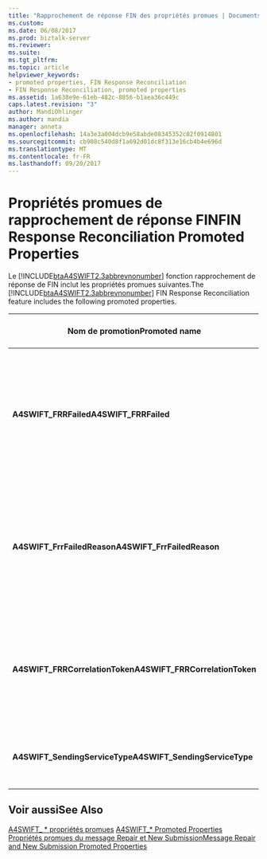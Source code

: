 ```yaml
---
title: "Rapprochement de réponse FIN des propriétés promues | Documents Microsoft"
ms.custom: 
ms.date: 06/08/2017
ms.prod: biztalk-server
ms.reviewer: 
ms.suite: 
ms.tgt_pltfrm: 
ms.topic: article
helpviewer_keywords:
- promoted properties, FIN Response Reconciliation
- FIN Response Reconciliation, promoted properties
ms.assetid: 1a638e9e-61eb-482c-8856-b1aea36c449c
caps.latest.revision: "3"
author: MandiOhlinger
ms.author: mandia
manager: anneta
ms.openlocfilehash: 14a3e3a004dcb9e58abde08345352c02f0914801
ms.sourcegitcommit: cb908c540d8f1a692d01dc8f313e16cb4b4e696d
ms.translationtype: MT
ms.contentlocale: fr-FR
ms.lasthandoff: 09/20/2017
---
```

# <a name="fin-response-reconciliation-promoted-properties"></a><span data-ttu-id="9b25a-102">Propriétés promues de rapprochement de réponse FIN</span><span class="sxs-lookup"><span data-stu-id="9b25a-102">FIN Response Reconciliation Promoted Properties</span></span>
<span data-ttu-id="9b25a-103">Le [!INCLUDE[btaA4SWIFT2.3abbrevnonumber](../../includes/btaa4swift2-3abbrevnonumber-md.md)] fonction rapprochement de réponse de FIN inclut les propriétés promues suivantes.</span><span class="sxs-lookup"><span data-stu-id="9b25a-103">The [!INCLUDE[btaA4SWIFT2.3abbrevnonumber](../../includes/btaa4swift2-3abbrevnonumber-md.md)] FIN Response Reconciliation feature includes the following promoted properties.</span></span>  
  
|<span data-ttu-id="9b25a-104">Nom de promotion</span><span class="sxs-lookup"><span data-stu-id="9b25a-104">Promoted name</span></span>|<span data-ttu-id="9b25a-105"> Description</span><span class="sxs-lookup"><span data-stu-id="9b25a-105">Description</span></span>|<span data-ttu-id="9b25a-106">Type de données</span><span class="sxs-lookup"><span data-stu-id="9b25a-106">Data type</span></span>|<span data-ttu-id="9b25a-107">Plage de valeurs</span><span class="sxs-lookup"><span data-stu-id="9b25a-107">Value range</span></span>|<span data-ttu-id="9b25a-108">Exemple d’utilisation</span><span class="sxs-lookup"><span data-stu-id="9b25a-108">Usage example</span></span>|  
|-------------------|-----------------|---------------|-----------------|-------------------|  
|<span data-ttu-id="9b25a-109">**A4SWIFT_FRRFailed**</span><span class="sxs-lookup"><span data-stu-id="9b25a-109">**A4SWIFT_FRRFailed**</span></span>|<span data-ttu-id="9b25a-110">Cette propriété est promue dans un scénario négatif lors de l’envoi du message principal.</span><span class="sxs-lookup"><span data-stu-id="9b25a-110">This property is promoted in a negative scenario when sending out the main message.</span></span>|<span data-ttu-id="9b25a-111">Booléen</span><span class="sxs-lookup"><span data-stu-id="9b25a-111">Boolean</span></span>|<span data-ttu-id="9b25a-112">True</span><span class="sxs-lookup"><span data-stu-id="9b25a-112">True</span></span><br /><br /> <span data-ttu-id="9b25a-113">False</span><span class="sxs-lookup"><span data-stu-id="9b25a-113">False</span></span>|<span data-ttu-id="9b25a-114">Utilisé dans l’expression de filtre d’un port d’envoi FRR pour envoyer un message ayant échoué vers un gestionnaire personnalisé.</span><span class="sxs-lookup"><span data-stu-id="9b25a-114">Used in the filter expression of an FRR send port to send a failed message to a custom handler.</span></span>|  
|<span data-ttu-id="9b25a-115">**A4SWIFT_FrrFailedReason**</span><span class="sxs-lookup"><span data-stu-id="9b25a-115">**A4SWIFT_FrrFailedReason**</span></span>|<span data-ttu-id="9b25a-116">Indique que le message d’origine n’a pas été correctement traité par SAA/SWIFT.</span><span class="sxs-lookup"><span data-stu-id="9b25a-116">Indicates that the original message was not successfully processed by SAA/SWIFT.</span></span>|<span data-ttu-id="9b25a-117">Chaîne</span><span class="sxs-lookup"><span data-stu-id="9b25a-117">String</span></span>|<span data-ttu-id="9b25a-118">-   \<NAKErrorCode ></span><span class="sxs-lookup"><span data-stu-id="9b25a-118">-   \<NAKErrorCode></span></span><br /><span data-ttu-id="9b25a-119">-Délai d’attente</span><span class="sxs-lookup"><span data-stu-id="9b25a-119">-   TimedOut</span></span><br /><span data-ttu-id="9b25a-120">-TransportError</span><span class="sxs-lookup"><span data-stu-id="9b25a-120">-   TransportError</span></span><br /><span data-ttu-id="9b25a-121">-Delayed_NAK</span><span class="sxs-lookup"><span data-stu-id="9b25a-121">-   Delayed_NAK</span></span><br /><span data-ttu-id="9b25a-122">-AbortReceived</span><span class="sxs-lookup"><span data-stu-id="9b25a-122">-   AbortReceived</span></span>|<span data-ttu-id="9b25a-123">Utilisé dans l’expression de filtre d’un port d’envoi FRR pour envoyer un message ayant échoué vers un gestionnaire personnalisé.</span><span class="sxs-lookup"><span data-stu-id="9b25a-123">Used in the filter expression of an FRR send port to send a failed message to a custom handler.</span></span>|  
|<span data-ttu-id="9b25a-124">**A4SWIFT_FRRCorrelationToken**</span><span class="sxs-lookup"><span data-stu-id="9b25a-124">**A4SWIFT_FRRCorrelationToken**</span></span>|<span data-ttu-id="9b25a-125">Indique le jeton de corrélation unique de la sortie MT*xxx* message.</span><span class="sxs-lookup"><span data-stu-id="9b25a-125">Indicates the unique correlation token of the outbound MT*xxx* message.</span></span>|<span data-ttu-id="9b25a-126">Chaîne</span><span class="sxs-lookup"><span data-stu-id="9b25a-126">String</span></span>|-|<span data-ttu-id="9b25a-127">FRR compare cette propriété sur le **MQMD_CorrelID** propriété de contexte de la réponse FIN.</span><span class="sxs-lookup"><span data-stu-id="9b25a-127">FRR compares this property to the **MQMD_CorrelID** context property of the FIN response.</span></span>|  
|<span data-ttu-id="9b25a-128">**A4SWIFT_SendingServiceType**</span><span class="sxs-lookup"><span data-stu-id="9b25a-128">**A4SWIFT_SendingServiceType**</span></span>|<span data-ttu-id="9b25a-129">Indique le service FRR qui envoie le message.</span><span class="sxs-lookup"><span data-stu-id="9b25a-129">Indicates the FRR service that sends the message.</span></span>|<span data-ttu-id="9b25a-130">Chaîne</span><span class="sxs-lookup"><span data-stu-id="9b25a-130">String</span></span>|<span data-ttu-id="9b25a-131">A4SWIFT_FrrService</span><span class="sxs-lookup"><span data-stu-id="9b25a-131">A4SWIFT_FrrService</span></span>|<span data-ttu-id="9b25a-132">Promue lorsque **A4SWIFT_FRRFailed** est définie sur True.</span><span class="sxs-lookup"><span data-stu-id="9b25a-132">Promoted when **A4SWIFT_FRRFailed** is set to True.</span></span>|  
  
## <a name="see-also"></a><span data-ttu-id="9b25a-133">Voir aussi</span><span class="sxs-lookup"><span data-stu-id="9b25a-133">See Also</span></span>  
 <span data-ttu-id="9b25a-134">[A4SWIFT_ * propriétés promues](../../adapters-and-accelerators/accelerator-swift/a4swift-promoted-properties.md) </span><span class="sxs-lookup"><span data-stu-id="9b25a-134">[A4SWIFT_* Promoted Properties](../../adapters-and-accelerators/accelerator-swift/a4swift-promoted-properties.md) </span></span>  
 [<span data-ttu-id="9b25a-135">Propriétés promues du message Repair et New Submission</span><span class="sxs-lookup"><span data-stu-id="9b25a-135">Message Repair and New Submission Promoted Properties</span></span>](../../adapters-and-accelerators/accelerator-swift/message-repair-and-new-submission-promoted-properties.md)